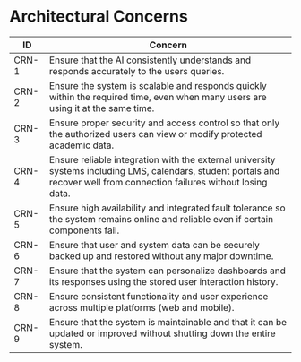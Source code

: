 # Architectural Concerns

| ID     | Concern |
|--------|----------|
| CRN-1 | Ensure that the AI consistently understands and responds accurately to the users queries. |
| CRN-2 | Ensure the system is scalable and responds quickly within the required time, even when many users are using it at the same time. |
| CRN-3 | Ensure proper security and access control so that only the authorized users can view or modify protected academic data. |
| CRN-4 | Ensure reliable integration with the external university systems including LMS, calendars, student portals and recover well from connection failures without losing data. |
| CRN-5 | Ensure high availability and integrated fault tolerance so the system remains online and reliable even if certain components fail. |
| CRN-6 | Ensure that user and system data can be securely backed up and restored without any major downtime. |
| CRN-7 | Ensure that the system can personalize dashboards and its responses using the stored user interaction history. |
| CRN-8 | Ensure consistent functionality and user experience across multiple platforms (web and mobile). |
| CRN-9 | Ensure that the system is maintainable and that it can be updated or improved without shutting down the entire system. |


